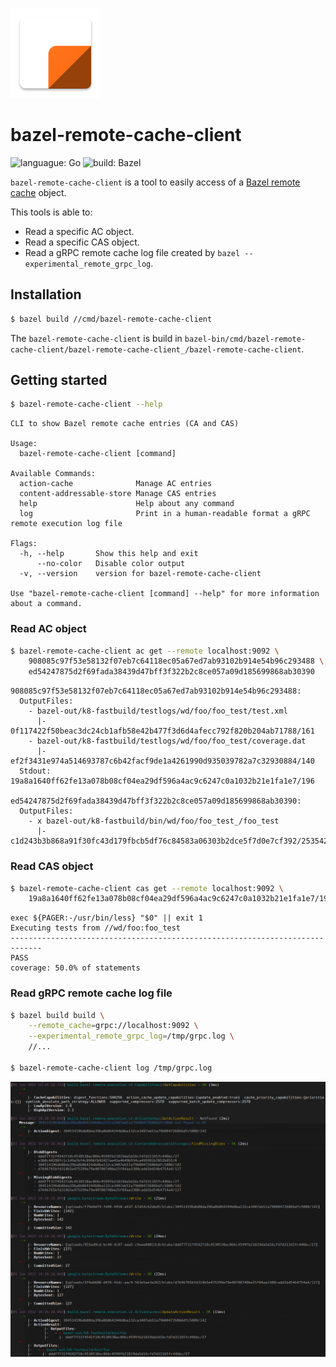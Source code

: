 ![logo](docs/img/lbc-backend-logo.png)

# bazel-remote-cache-client

![languague: Go](https://img.shields.io/badge/language-go-007d9c)
![build: Bazel](https://img.shields.io/badge/build-bazel-43a047)

`bazel-remote-cache-client` is a tool to easily access of a [Bazel remote cache] object.

This tools is able to:

- Read a specific AC object.
- Read a specific CAS object.
- Read a gRPC remote cache log file created by `bazel --experimental_remote_grpc_log`.

## Installation

```sh
$ bazel build //cmd/bazel-remote-cache-client
```

The `bazel-remote-cache-client` is build in `bazel-bin/cmd/bazel-remote-cache-client/bazel-remote-cache-client_/bazel-remote-cache-client`.

## Getting started

```sh
$ bazel-remote-cache-client --help
```

```text
CLI to show Bazel remote cache entries (CA and CAS)

Usage:
  bazel-remote-cache-client [command]

Available Commands:
  action-cache              Manage AC entries
  content-addressable-store Manage CAS entries
  help                      Help about any command
  log                       Print in a human-readable format a gRPC remote execution log file

Flags:
  -h, --help       Show this help and exit
      --no-color   Disable color output
  -v, --version    version for bazel-remote-cache-client

Use "bazel-remote-cache-client [command] --help" for more information about a command.
```

### Read AC object

```sh
$ bazel-remote-cache-client ac get --remote localhost:9092 \
    908085c97f53e58132f07eb7c64118ec05a67ed7ab93102b914e54b96c293488 \
    ed54247875d2f69fada38439d47bff3f322b2c8ce057a09d185699868ab30390
```

```text
908085c97f53e58132f07eb7c64118ec05a67ed7ab93102b914e54b96c293488:
  OutputFiles:
    - bazel-out/k8-fastbuild/testlogs/wd/foo/foo_test/test.xml
      |- 0f117422f50beac3dc24cb1afb58e42b477f3d6d4afecc792f820b204ab71788/161
    - bazel-out/k8-fastbuild/testlogs/wd/foo/foo_test/coverage.dat
      |- ef2f3431e974a514693787c6b42facf9de1a4261990d935039782a7c32930884/140
  Stdout: 19a8a1640ff62fe13a078b08cf04ea29df596a4ac9c6247c0a1032b21e1fa1e7/196

ed54247875d2f69fada38439d47bff3f322b2c8ce057a09d185699868ab30390:
  OutputFiles:
    - x bazel-out/k8-fastbuild/bin/wd/foo/foo_test_/foo_test
      |- c1d243b3b868a91f30fc43d179fbcb5df76c84583a06303b2dce5f7d0e7cf392/2535424
```

### Read CAS object

```sh
$ bazel-remote-cache-client cas get --remote localhost:9092 \
    19a8a1640ff62fe13a078b08cf04ea29df596a4ac9c6247c0a1032b21e1fa1e7/196
```

```text
exec ${PAGER:-/usr/bin/less} "$0" || exit 1
Executing tests from //wd/foo:foo_test
-----------------------------------------------------------------------------
PASS
coverage: 50.0% of statements
```

### Read gRPC remote cache log file

```sh
$ bazel build build \
    --remote_cache=grpc://localhost:9092 \
    --experimental_remote_grpc_log=/tmp/grpc.log \
    //...

$ bazel-remote-cache-client log /tmp/grpc.log
```

![log-example](docs/img/log-example.png)

[Bazel remote cache]: https://github.com/buchgr/bazel-remote
